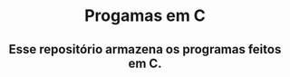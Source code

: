 <div align="center">

# Progamas em C

## Esse repositório armazena os programas feitos em C.
</div>
